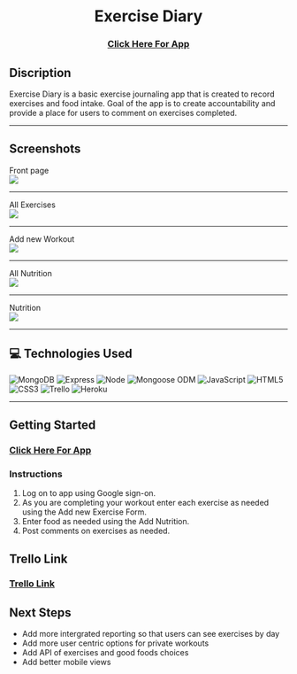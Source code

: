 <div align="center">
<h1> Exercise Diary</h1>
<h3><a href="https://exercise-diary-01.herokuapp.com/" target="_blank">Click Here For App</a></h3>
</div>

## Discription
Exercise Diary is a basic exercise journaling app that is created to record exercises and food intake. Goal of the app is to create accountability and provide a place for users to comment on exercises completed.
<hr>
<h2> Screenshots </h2>
<figcaption> Front page </figcaption>
<img src="https://i.imgur.com/lfAPMQy.jpg">
<hr>
<figcaption>All Exercises</figcaption>
<img src="https://i.imgur.com/kRFVwQB.jpg">
<hr>
<figcaption>Add new Workout</figcaption>
<img src="https://i.imgur.com/lGFRnYV.jpg">
<hr>
<figcaption>All Nutrition</figcaption>
<img src="https://i.imgur.com/zmXYqR6.jpg">
<hr>
<figcaption>Nutrition</figcaption>
<img src="https://i.imgur.com/AcK0W5F.jpg">
<hr>

## :computer: Technologies Used 

![MongoDB](https://img.shields.io/badge/-MongoDB-333?style=flat&logo=mongodb)
![Express](https://img.shields.io/badge/-Express-333?style=flat&logo=express)
![Node](https://img.shields.io/badge/-Node.js-333?style=flat&logo=node.js)
![Mongoose ODM](https://img.shields.io/badge/-Mongoose_ODM-333?style=flat&logo=mongodb)
![JavaScript](https://img.shields.io/badge/-JavaScript-333?style=flat&logo=javascript)
![HTML5](https://img.shields.io/badge/-HTML5-333?style=flat&logo=html5)
![CSS3](https://img.shields.io/badge/-CSS-333?style=flat&logo=css3)
![Trello](https://img.shields.io/badge/-Trello-333?style=flat&logo=trello)
![Heroku](https://img.shields.io/badge/-Heroku-333?style=flat&logo=heroku)
<hr>
<h2> Getting Started </h2>
<h3><a href="https://exercise-diary-01.herokuapp.com/" target="_blank">Click Here For App</a></h3>

### Instructions
1. Log on to app using Google sign-on.
2. As you are completing your workout enter each exercise as needed using the Add new Exercise Form.
3. Enter food as needed using the Add Nutrition.
4. Post comments on exercises as needed.

## Trello Link
<h3><a href="https://trello.com/b/KsFjm6Yw/p2-board" target="_blank"> Trello Link </a><h3>

 ## Next Steps
 - Add more intergrated reporting so that users can see exercises by day
 - Add more user centric options for private workouts
 - Add API of exercises and good foods choices
 - Add better mobile views